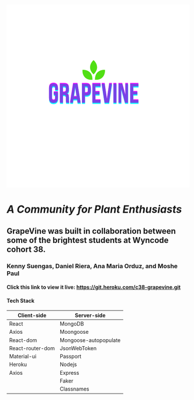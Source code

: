 ![GrapaVine Logo](client/src/images/Logo.png)

# *A Community for Plant Enthusiasts* 


## GrapeVine was built in collaboration between some of the brightest students at Wyncode cohort 38. 
### Kenny Suengas, Daniel Riera, Ana Maria Orduz, and Moshe Paul 

#### Click this link to view it live: https://git.heroku.com/c38-grapevine.git

#### Tech Stack
Client-side | Server-side
------------ | -------------
React | MongoDB
Axios | Moongoose
React-dom | Mongoose-autopopulate
React-router-dom | JsonWebToken
Material-ui  | Passport
Heroku | Nodejs
Axios | Express
  ⠀⠀⠀⠀⠀⠀ | Faker
 ⠀⠀⠀⠀⠀⠀  | Classnames








